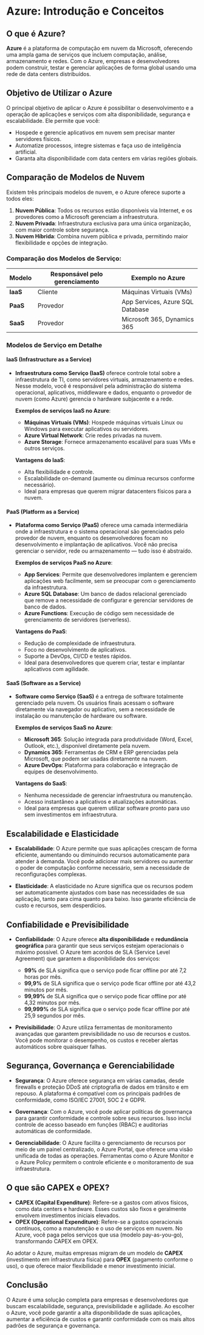 # Azure: Introdução e Conceitos

## O que é Azure?

**Azure** é a plataforma de computação em nuvem da Microsoft, oferecendo uma ampla gama de serviços que incluem computação, análise, armazenamento e redes. Com o Azure, empresas e desenvolvedores podem construir, testar e gerenciar aplicações de forma global usando uma rede de data centers distribuídos.

## Objetivo de Utilizar o Azure

O principal objetivo de aplicar o Azure é possibilitar o desenvolvimento e a operação de aplicações e serviços com alta disponibilidade, segurança e escalabilidade. Ele permite que você:

- Hospede e gerencie aplicativos em nuvem sem precisar manter servidores físicos.
- Automatize processos, integre sistemas e faça uso de inteligência artificial.
- Garanta alta disponibilidade com data centers em várias regiões globais.

## Comparação de Modelos de Nuvem

Existem três principais modelos de nuvem, e o Azure oferece suporte a todos eles:

1. **Nuvem Pública**: Todos os recursos estão disponíveis via Internet, e os provedores como a Microsoft gerenciam a infraestrutura.
2. **Nuvem Privada**: Infraestrutura exclusiva para uma única organização, com maior controle sobre segurança.
3. **Nuvem Híbrida**: Combina nuvem pública e privada, permitindo maior flexibilidade e opções de integração.

### Comparação dos Modelos de Serviço:

| Modelo            | Responsável pelo gerenciamento | Exemplo no Azure                |
|-------------------|---------------------------------|----------------------------------|
| **IaaS**          | Cliente                         | Máquinas Virtuais (VMs)          |
| **PaaS**          | Provedor                        | App Services, Azure SQL Database |
| **SaaS**          | Provedor                        | Microsoft 365, Dynamics 365      |

### Modelos de Serviço em Detalhe

#### IaaS (Infrastructure as a Service)

- **Infraestrutura como Serviço (IaaS)** oferece controle total sobre a infraestrutura de TI, como servidores virtuais, armazenamento e redes. Nesse modelo, você é responsável pela administração do sistema operacional, aplicativos, middleware e dados, enquanto o provedor de nuvem (como Azure) gerencia o hardware subjacente e a rede.
  
  **Exemplos de serviços IaaS no Azure**:
  - **Máquinas Virtuais (VMs)**: Hospede máquinas virtuais Linux ou Windows para executar aplicativos ou servidores.
  - **Azure Virtual Network**: Crie redes privadas na nuvem.
  - **Azure Storage**: Fornece armazenamento escalável para suas VMs e outros serviços.

  **Vantagens do IaaS**:
  - Alta flexibilidade e controle.
  - Escalabilidade on-demand (aumente ou diminua recursos conforme necessário).
  - Ideal para empresas que querem migrar datacenters físicos para a nuvem.

#### PaaS (Platform as a Service)

- **Plataforma como Serviço (PaaS)** oferece uma camada intermediária onde a infraestrutura e o sistema operacional são gerenciados pelo provedor de nuvem, enquanto os desenvolvedores focam no desenvolvimento e implantação de aplicativos. Você não precisa gerenciar o servidor, rede ou armazenamento — tudo isso é abstraído.

  **Exemplos de serviços PaaS no Azure**:
  - **App Services**: Permite que desenvolvedores implantem e gerenciem aplicações web facilmente, sem se preocupar com o gerenciamento da infraestrutura.
  - **Azure SQL Database**: Um banco de dados relacional gerenciado que remove a necessidade de configurar e gerenciar servidores de banco de dados.
  - **Azure Functions**: Execução de código sem necessidade de gerenciamento de servidores (serverless).

  **Vantagens do PaaS**:
  - Redução de complexidade de infraestrutura.
  - Foco no desenvolvimento de aplicativos.
  - Suporte a DevOps, CI/CD e testes rápidos.
  - Ideal para desenvolvedores que querem criar, testar e implantar aplicativos com agilidade.

#### SaaS (Software as a Service)

- **Software como Serviço (SaaS)** é a entrega de software totalmente gerenciado pela nuvem. Os usuários finais acessam o software diretamente via navegador ou aplicativo, sem a necessidade de instalação ou manutenção de hardware ou software.

  **Exemplos de serviços SaaS no Azure**:
  - **Microsoft 365**: Solução integrada para produtividade (Word, Excel, Outlook, etc.), disponível diretamente pela nuvem.
  - **Dynamics 365**: Ferramentas de CRM e ERP gerenciadas pela Microsoft, que podem ser usadas diretamente na nuvem.
  - **Azure DevOps**: Plataforma para colaboração e integração de equipes de desenvolvimento.

  **Vantagens do SaaS**:
  - Nenhuma necessidade de gerenciar infraestrutura ou manutenção.
  - Acesso instantâneo a aplicativos e atualizações automáticas.
  - Ideal para empresas que querem utilizar software pronto para uso sem investimentos em infraestrutura.

## Escalabilidade e Elasticidade

- **Escalabilidade**: O Azure permite que suas aplicações cresçam de forma eficiente, aumentando ou diminuindo recursos automaticamente para atender à demanda. Você pode adicionar mais servidores ou aumentar o poder de computação conforme necessário, sem a necessidade de reconfigurações complexas.

- **Elasticidade**: A elasticidade no Azure significa que os recursos podem ser automaticamente ajustados com base nas necessidades de sua aplicação, tanto para cima quanto para baixo. Isso garante eficiência de custo e recursos, sem desperdícios.

## Confiabilidade e Previsibilidade

- **Confiabilidade**: O Azure oferece **alta disponibilidade** e **redundância geográfica** para garantir que seus serviços estejam operacionais o máximo possível. O Azure tem acordos de SLA (Service Level Agreement) que garantem a disponibilidade dos serviços:

  - **99%** de SLA significa que o serviço pode ficar offline por até 7,2 horas por mês.
  - **99,9%** de SLA significa que o serviço pode ficar offline por até 43,2 minutos por mês.
  - **99,99%** de SLA significa que o serviço pode ficar offline por até 4,32 minutos por mês.
  - **99,999%** de SLA significa que o serviço pode ficar offline por até 25,9 segundos por mês.

- **Previsibilidade**: O Azure utiliza ferramentas de monitoramento avançadas que garantem previsibilidade no uso de recursos e custos. Você pode monitorar o desempenho, os custos e receber alertas automáticos sobre quaisquer falhas.

## Segurança, Governança e Gerenciabilidade

- **Segurança**: O Azure oferece segurança em várias camadas, desde firewalls e proteção DDoS até criptografia de dados em trânsito e em repouso. A plataforma é compatível com os principais padrões de conformidade, como ISO/IEC 27001, SOC 2 e GDPR.

- **Governança**: Com o Azure, você pode aplicar políticas de governança para garantir conformidade e controle sobre seus recursos. Isso inclui controle de acesso baseado em funções (RBAC) e auditorias automáticas de conformidade.

- **Gerenciabilidade**: O Azure facilita o gerenciamento de recursos por meio de um painel centralizado, o Azure Portal, que oferece uma visão unificada de todas as operações. Ferramentas como o Azure Monitor e o Azure Policy permitem o controle eficiente e o monitoramento de sua infraestrutura.

## O que são CAPEX e OPEX?

- **CAPEX (Capital Expenditure)**: Refere-se a gastos com ativos físicos, como data centers e hardware. Esses custos são fixos e geralmente envolvem investimentos iniciais elevados.
- **OPEX (Operational Expenditure)**: Refere-se a gastos operacionais contínuos, como a manutenção e o uso de serviços em nuvem. No Azure, você paga pelos serviços que usa (modelo pay-as-you-go), transformando CAPEX em OPEX.

Ao adotar o Azure, muitas empresas migram de um modelo de **CAPEX** (investimento em infraestrutura física) para **OPEX** (pagamento conforme o uso), o que oferece maior flexibilidade e menor investimento inicial.

## Conclusão

O Azure é uma solução completa para empresas e desenvolvedores que buscam escalabilidade, segurança, previsibilidade e agilidade. Ao escolher o Azure, você pode garantir a alta disponibilidade de suas aplicações, aumentar a eficiência de custos e garantir conformidade com os mais altos padrões de segurança e governança.
